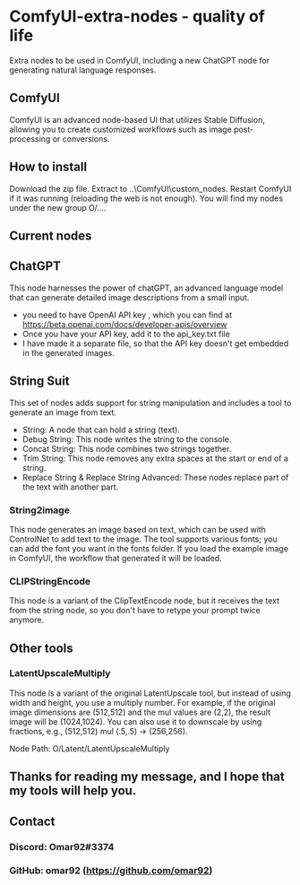 # ComfyUI-extra-nodes - quality of life
Extra nodes to be used in ComfyUI, including a new ChatGPT node for generating natural language responses.

## ComfyUI
ComfyUI is an advanced node-based UI that utilizes Stable Diffusion, allowing you to create customized workflows such as image post-processing or conversions.

## How to install
Download the zip file.
Extract to ..\ComfyUI\custom_nodes.
Restart ComfyUI if it was running (reloading the web is not enough).
You will find my nodes under the new group O/....
## Current nodes
## ChatGPT
This node harnesses the power of chatGPT, an advanced language model that can generate detailed image descriptions from a small input.
- you need to have  OpenAI API key , which you can find at https://beta.openai.com/docs/developer-apis/overview
- Once you have your API key, add it to the api_key.txt file
- I have made it a separate file, so that the API key doesn't get embedded in the generated images.

## String Suit
This set of nodes adds support for string manipulation and includes a tool to generate an image from text.

- String: A node that can hold a string (text).
- Debug String: This node writes the string to the console.
- Concat String: This node combines two strings together.
- Trim String: This node removes any extra spaces at the start or end of a string.
- Replace String & Replace String Advanced: These nodes replace part of the text with another part.
### String2image
This node generates an image based on text, which can be used with ControlNet to add text to the image. The tool supports various fonts; you can add the font you want in the fonts folder. If you load the example image in ComfyUI, the workflow that generated it will be loaded.

### CLIPStringEncode
This node is a variant of the ClipTextEncode node, but it receives the text from the string node, so you don't have to retype your prompt twice anymore.

## Other tools
### LatentUpscaleMultiply
This node is a variant of the original LatentUpscale tool, but instead of using width and height, you use a multiply number. For example, if the original image dimensions are (512,512) and the mul values are (2,2), the result image will be (1024,1024). You can also use it to downscale by using fractions, e.g., (512,512) mul (.5,.5) → (256,256).

Node Path: O/Latent/LatentUpscaleMultiply

## Thanks for reading my message, and I hope that my tools will help you.

## Contact
### Discord: Omar92#3374
### GitHub: omar92 (https://github.com/omar92)
